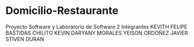 # Domicilio-Restaurante
Proyecto Software y Laboratorio de Software 2
Integrantes
KEVITH FELIPE BASTIDAS CHILITO
KEVIN DARYANY MORALES
YEISON ORDOÑEZ
JAVIER STIVEN DURAN
